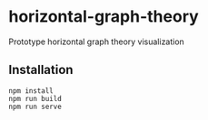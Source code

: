 # horizontal-graph-theory
Prototype horizontal graph theory visualization

## Installation

```
npm install
npm run build
npm run serve
```


